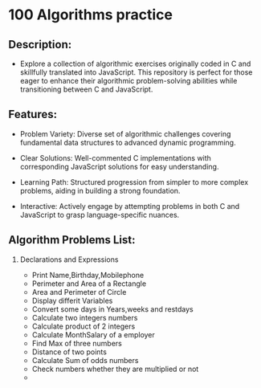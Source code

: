 # 100 Algorithms practice

## Description:
- Explore a collection of algorithmic exercises originally coded in C and skillfully translated into JavaScript. This repository is perfect for those eager to enhance their algorithmic problem-solving abilities while transitioning between C and JavaScript.


## Features:
- Problem Variety: Diverse set of algorithmic challenges covering fundamental data structures to advanced dynamic programming.

- Clear Solutions: Well-commented C implementations with corresponding JavaScript solutions for easy understanding.

- Learning Path: Structured progression from simpler to more complex problems, aiding in building a strong foundation.

- Interactive: Actively engage by attempting problems in both C and JavaScript to grasp language-specific nuances.


## Algorithm Problems List:

 1. Declarations and Expressions
 
    - Print Name,Birthday,Mobilephone
    - Perimeter and Area of a Rectangle
    - Area and Perimeter of Circle
    - Display differit Variables
    - Convert some days in Years,weeks and restdays
    - Calculate two integers numbers
    - Calculate product of 2 integers
    - Calculate MonthSalary of a employer
    - Find Max of three numbers
    - Distance of two points
    - Calculate Sum of odds numbers
    - Check numbers whether they are multiplied or not
    - 
